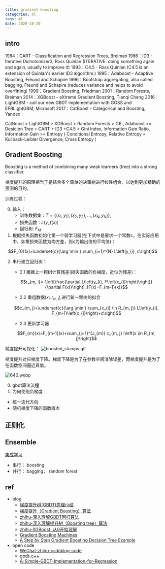 ```yaml
---
title: gradient boosting
categories: ml
tags: ml
date: 2020-10-20
---
```


## intro

1984：CART - Classification and Regression Trees, Breiman
1986：ID3 - Iterative Dichotomizer3, Ross Quinlan (ITERATIVE: doing something again and again, usually to improve it)
1993：C4.5 - Ross Quinlan (C4.5 is an extension of Quinlan's earlier ID3 algorithm.)
1995：Adaboost - Adaptive Boosting, Freund and Schapire
1996：Bootstrap aggregating, also called bagging, Freund and Schapire (reduces variance and helps to avoid overfitting)
1999：Gradient Boosting, Friedman
2001：Random Forests, Breiman
2014：XGBoost - eXtreme Gradient Boosting, Tianqi Cheng
2016：LightGBM - call our new GBDT implementation with GOSS and EFBLightGBM, Microsoft
2017：CatBoost - Categorical and Boosting, Yandex


CatBoost > LightGBM > XGBoost > Random Forests > GB , Adaboost >= Desicion Tree = CART + ID3 +C4.5 > Gini Index, Information Gain Ratio, Information Gain >= Entropy ( Conditional Entropy, Relative Entropy = Kullback-Leibler Divergence, Cross Entropy )

## Gradient Boosting

Boosting is a method of combining many weak learners (tree) into a strong classifier.

梯度提升的原理相当于是结合多个简单的决策树进行线性组合，以达到更加精确的预测的目的。

训练过程：

0. 输入：
    - 训练数据集：$T=\left\{\left(x_{1}, y_{1}\right),\left(x_{2}, y_{2}\right), \ldots,\left(x_{N}, y_{N}\right)\right\}$, 
    - 损失函数：$L(y, f(x))$
    - 回归树: $F_M$
1. 根据损失函数初始化第一个弱学习器(在下式中是要求一个常数c，在实际应用中，如果损失函数为均方差，则c为输出值的平均值)：

$$F_{0}(x)=\underset{c}{\arg \min } \sum_{i=1}^{N} L\left(y_{i}, c\right)$$

2. 串行建立回归树：
    - 2.1 根据上一颗树计算残差(损失函数的负梯度，近似为残差)：

    $$r_{m, i}=-\left[\frac{\partial L\left(y_{i}, F\left(x_{i}\right)\right)}{\partial F(x)}\right]_{F(x)=F_{m-1}(x)}$$

    - 2.2 重组数据$(x_i,r_{m,i})$,进行新一颗树的拟合

    $$c_{m, j}=\underset{c}{\arg \min } \sum_{x_{i} \in R_{m, j}} L\left(y_{i}, F_{m-1}\left(x_{i}\right)+c\right)$$

    - 2.3 更新学习器

    $$F_{m}(x)=F_{m-1}(x)+\sum_{j=1}^{J_{m}} c_{m, j} I\left(x \in R_{m, j}\right)$$

梯度提升可视化：
![boosted_stumps.gif](https://cdn.jsdelivr.net/gh/YeeKal/img_land/blog/notes_img_backup/machineLearning/imgs/boosted_stumps.gif)

梯度提升对应梯度下降。梯度下降是为了在参数空间消除误差，而梯度提升是为了在函数空间逼近真值。

![640.webp](https://cdn.jsdelivr.net/gh/YeeKal/img_land/blog/notes_img_backup/machineLearning/imgs/640.webp)

0. gbdt算法流程
1. 为何使用负梯度
- 统一迭代方向
- 随机梯度下降的函数版本

## 正则化


## Ensemble

[集成学习](https://www.cnblogs.com/pinard/p/6131423.html)

- 串行： boosting
- 并行： bagging， random forest

## ref

- blog
    - [梯度提升树(GBDT)原理小结](https://www.cnblogs.com/pinard/p/6140514.html)
    - [梯度提升（Gradient Boosting）算法](https://mp.weixin.qq.com/s/Ods1PHhYyjkRA8bS16OfCg)
    - [zhihu-深入理解GBDT回归算法](https://zhuanlan.zhihu.com/p/81016622)
    - [zhihu-深入理解提升树（Boosting tree）算法](https://zhuanlan.zhihu.com/p/84139957)
    - [zhihu-XGBoost: 从0开始理解](https://zhuanlan.zhihu.com/p/88955721)
    - [Gradient Boosting Machines](https://uc-r.github.io/gbm_regression)
    - [A Step by Step Gradient Boosting Decision Tree Example](https://sefiks.com/2018/10/04/a-step-by-step-gradient-boosting-decision-tree-example/)
- open code
    - [WeChat-zhihu-csdnblog-code](https://github.com/Microstrong0305/WeChat-zhihu-csdnblog-code/tree/master/Ensemble%20Learning/GBDT_Regression)
    - [gbdt-c++](https://github.com/qiyiping/gbdt)
    - [A-Simple-GBDT-Implementation-for-Regression](https://github.com/chenlianMT/A-Simple-GBDT-Implementation-for-Regression/tree/master/gbdt)
